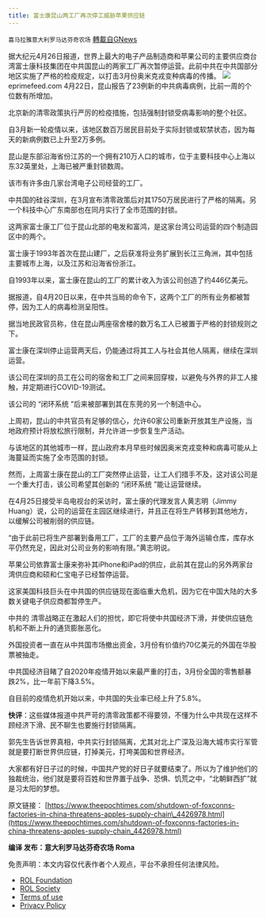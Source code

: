 ```yaml
---
title: 富士康昆山两工厂再次停工威胁苹果供应链
---
```

`喜马拉雅意大利罗马达芬奇农场` [轉載自GNews](https://gnews.org/zh-hans/2425689/)

据大纪元4月26日报道，世界上最大的电子产品制造商和苹果公司的主要供应商台湾富士康科技集团在中共国昆山的两家工厂再次暂停运营。此前中共在中共国部分地区实施了严格的检疫规定，以打击3月份奥米克戎变种病毒的传播。
 ![](https://assets.gnews.org/wp-content/uploads/2022/04/A-3.jpg)eprimefeed.com 
4月22日，昆山报告了23例新的中共病毒病例，比前一周的个位数有所增加。
 
北京新的清零政策执行严厉的检疫措施，包括强制封锁受病毒影响的整个社区。
 
自3月新一轮疫情以来，该地区数百万居民目前处于实际封锁或软禁状态，因为每天的新病例数已上升至2万多例。
 
昆山是东部沿海省份江苏的一个拥有210万人口的城市，位于主要科技中心上海以东32英里处，上海已被严重封锁数周。
 
该市有许多由几家台湾电子公司经营的工厂。
 
中共国的硅谷深圳，在3月宣布清零政策后对其1750万居民进行了严格的隔离。另一个科技中心广东南部也在同月实行了全市范围的封锁。
 
这两家富士康工厂位于昆山北部的电发和富鸿，是这家台湾公司运营的四个制造园区中的两个。
 
富士康于1993年首次在昆山建厂，之后获准将业务扩展到长江三角洲，其中包括主要城市上海，以及江苏和沿海省份浙江。
 
自1993年以来，富士康在昆山的工厂的累计收入为该公司创造了约446亿美元。
 
据报道，自4月20日以来，在中共当局的命令下，这两个工厂的所有业务都被暂停，因为工人的病毒检测呈阳性。
 
据当地民政官员称，住在昆山两座宿舍楼的数万名工人已被置于严格的封锁规则之下。
 
富士康在深圳停止运营两天后，仍能通过将其工人与社会其他人隔离，继续在深圳运营。
 
该公司在深圳的员工在公司的宿舍和工厂之间来回穿梭，以避免与外界的非工人接触，并定期进行COVID-19测试。
 
该公司的 “闭环系统 ”后来被部署到其在东莞的另一个制造中心。
 
上周初，昆山的中共官员有足够的信心，允许60家公司重新开放其生产设施，当地政府预计将放松旅行限制，并允许进一步恢复生产活动。
 
与该地区的其他城市一样，昆山政府本月早些时候因奥米克戎变种和病毒可能从上海蔓延而实施了全市范围的封锁。
 
然而，上周富士康在昆山的工厂突然停止运营，让工人们措手不及，这对该公司是一个重大打击，该公司希望其创新的 “闭环系统 ”能让运营继续。
 
在4月25日接受半岛电视台的采访时，富士康的代理发言人黄志明（Jimmy Huang）说，公司的运营在主园区继续进行，并且正在将生产转移到其他地方，以缓解公司被削弱的供应链。
 
“由于此前已将生产部署到备用工厂，工厂的主要产品位于海外运输仓库，库存水平仍然充足，因此对公司业务的影响有限。”黄志明说。
 
苹果公司依靠富士康来弥补其iPhone和iPad的供应，此前其在昆山的另外两家台湾供应商和硕和仁宝电子已经暂停运营。
 
这家美国科技巨头在中共国的供应链现在面临重大危机，因为它在中国大陆的大多数关键电子供应商都暂停生产。
 
中共的 清零战略正在激起人们的担忧，即它将使中共国经济下滑，并使供应链危机和不断上升的通货膨胀恶化。
 
外国投资者一直在从中共国市场撤出资金，3月份有价值约70亿美元的外国在华股票被抽走。
 
中共国经济目睹了自2020年疫情开始以来最严重的打击，3月份全国的零售额暴跌2%，比一年前下降3.5%。
 
自目前的疫情危机开始以来，中共国的失业率已经上升了5.8%。
 
**快评**：这些媒体报道中共严苛的清零政策都不得要领，不懂为什么中共现在这样不顾经济下滑、民不聊生也要施行封锁隔离。
 
郭先生告诉世界真相，中共实行封锁隔离，尤其对北上广深及沿海大城市实行军管就是要打断世界供应链，打掉美元，打垮美国和世界经济。
 
大家都有好日子过的时候，中国共产党的好日子就要结束了。所以为了维护他们的独裁统治，他们就是要将百姓和世界置于战争、恐惧、饥荒之中，“北朝鲜西扩”就是习太阳的梦想。
 
原文链接：
[https://www.theepochtimes.com/shutdown-of-foxconns-factories-in-china-threatens-apples-supply-chain\_4426978.html](https://www.theepochtimes.com/shutdown-of-foxconns-factories-in-china-threatens-apples-supply-chain_4426978.html)
 
**编译 发布：意大利罗马达芬奇农场 Roma**

免责声明：本文内容仅代表作者个人观点，平台不承担任何法律风险。
  
- [ROL Foundation](https://rolfoundation.org/)
- [ROL Society](https://rolsociety.org/)
- [Terms of use](https://gnews.org/terms-of-use-3/)
- [Privacy Policy](https://gnews.org/privacy-policy/)
